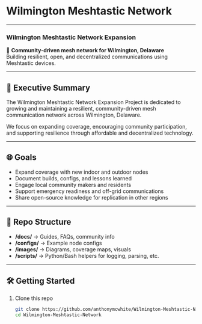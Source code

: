 # Wilmington Meshtastic Network
---

### Wilmington Meshtastic Network Expansion

🚀 **Community-driven mesh network for Wilmington, Delaware**  
Building resilient, open, and decentralized communications using Meshtastic devices.

---

## 📌 Executive Summary
The Wilmington Meshtastic Network Expansion Project is dedicated to growing and maintaining a resilient, community-driven mesh communication network across Wilmington, Delaware.  

We focus on expanding coverage, encouraging community participation, and supporting resilience through affordable and decentralized technology.

---

## 🌐 Goals
- Expand coverage with new indoor and outdoor nodes  
- Document builds, configs, and lessons learned  
- Engage local community makers and residents  
- Support emergency readiness and off-grid communications  
- Share open-source knowledge for replication in other regions  

---

## 📂 Repo Structure
- **/docs/** → Guides, FAQs, community info  
- **/configs/** → Example node configs  
- **/images/** → Diagrams, coverage maps, visuals  
- **/scripts/** → Python/Bash helpers for logging, parsing, etc.  

---

## 🛠️ Getting Started
1. Clone this repo
   ```bash
   git clone https://github.com/anthonymcwhite/Wilmington-Meshtastic-Network.git
   cd Wilmington-Meshtastic-Network
  
